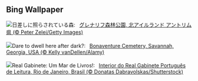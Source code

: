 ## Bing Wallpaper
![](https://www.bing.com/th?id=OHR.GlenariffForest_JA-JP1774079251_UHD.jpg&w=1000)日差しに照らされている森:&nbsp;&ensp;[グレナリフ森林公園, 北アイルランド アントリム県 (© Peter Zelei/Getty Images)](https://www.bing.com/th?id=OHR.GlenariffForest_JA-JP1774079251_UHD.jpg)
<br><br/>
![](https://www.bing.com/th?id=OHR.SavannahSculpture_EN-GB4452502826_UHD.jpg&w=1000)Dare to dwell here after dark?:&nbsp;&ensp;[Bonaventure Cemetery, Savannah, Georgia, USA (© Kelly vanDellen/Alamy)](https://www.bing.com/th?id=OHR.SavannahSculpture_EN-GB4452502826_UHD.jpg)
<br><br/>
![](https://www.bing.com/th?id=OHR.RoyalCabinet_PT-BR0309884502_UHD.jpg&w=1000)Real Gabinete: Um Mar de Livros!:&nbsp;&ensp;[Interior do Real Gabinete Português de Leitura, Rio de Janeiro, Brasil (© Donatas Dabravolskas/Shutterstock)](https://www.bing.com/th?id=OHR.RoyalCabinet_PT-BR0309884502_UHD.jpg)
<br><br/>
